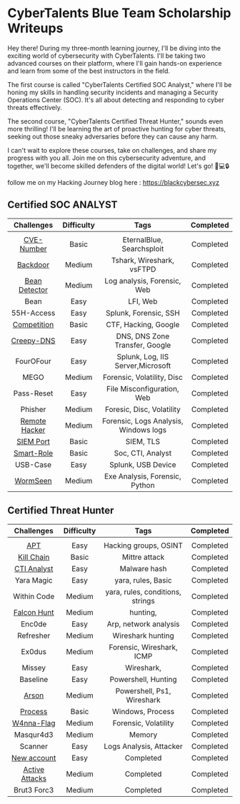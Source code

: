 # CyberTalents Blue Team Scholarship Writeups

Hey there! During my three-month learning journey, I'll be diving into the exciting world of cybersecurity with CyberTalents. I'll be taking two advanced courses on their platform, where I'll gain hands-on experience and learn from some of the best instructors in the field.

The first course is called "CyberTalents Certified SOC Analyst," where I'll be honing my skills in handling security incidents and managing a Security Operations Center (SOC). It's all about detecting and responding to cyber threats effectively.

The second course, "CyberTalents Certified Threat Hunter," sounds even more thrilling! I'll be learning the art of proactive hunting for cyber threats, seeking out those sneaky adversaries before they can cause any harm.

I can't wait to explore these courses, take on challenges, and share my progress with you all. Join me on this cybersecurity adventure, and together, we'll become skilled defenders of the digital world! Let's go! 🚀💻🔒

follow me on my Hacking Journey blog here : https://blackcybersec.xyz


## Certified SOC ANALYST

| Challenges | Difficulty |                                                Tags                                                | Completed |
|:-------------:|:----------:|:--------------------------------------------------------------------------------------------------:|:---------:|
|               |            |                                                                                                    |           |
|     [CVE-Number](./Soc-analyst/CVE-Number/Readme.md)      |    Basic    |                                       EternalBlue, Searchsploit                                       | Completed |
|   [Backdoor](./Soc-analyst/Backdoor/Readme.md)   |   Medium   |                                            Tshark, Wireshark, vsFTPD                                            |        Completed   |
|    [Bean Detector](./Soc-analyst/Bean-Detector/Readme.md)    |    Medium    |                                 Log analysis, Forensic, Web                               | Completed |
|     Bean    |    Easy    |                                     LFI, Web                                     | Completed |
|    55H-Access    |    Easy    |                              Splunk, Forensic, SSH                             |  Completed|
|      [Competition](./Soc-analyst/Competition/Readme.md)     |    Basic    |                                 CTF, Hacking, Google                                  | Completed |
|     [Creepy-DNS](./Soc-analyst/Creepy-DNS/README.md)    |   Easy   |                               DNS, DNS Zone Transfer, Google                              |      Completed     |
|    FourOFour    |   Easy   |                                   Splunk,  Log, IIS Server,Microsoft                                   |      Completed     |
|     MEGO     |    Medium    |                                       Forensic, Volatility, Disc                                      | Completed |
|   Pass-Reset  |   Easy   |                                     File Misconfiguration, Web                                     |       Completed    |
|    Phisher    |    Medium    |                                     Foresic, Disc, Volatility                                     |        Completed   |
|      [Remote Hacker](./Soc-analyst/Remote-Hacker/Readme.md)     |   Medium   |                           Forensic, Logs Analysis, Windows logs                          |   Completed        |
|   [SIEM Port](./Soc-analyst/SIEM-Port/Readme.md)   |    Basic    |                                        SIEM, TLS                                       | Completed |
|     [Smart-Role](./Soc-analyst/Smart-Role/Readme.md)    |   Basic   |                                 Soc, CTI, Analyst                                 |         Completed  |
|     USB-Case    |    Easy    |                                   Splunk, USB Device                                   | Completed          |
|  [WormSeen](./Soc-analyst/WormSeen/README.md) |   Medium   |                                     Exe Analysis, Forensic, Python                                    |       Completed    |


## Certified Threat Hunter

| Challenges | Difficulty |                                                Tags                                                | Completed |
|:-------------:|:----------:|:--------------------------------------------------------------------------------------------------:|:---------:|
|               |            |                                                                                                    |           |
|     [APT](./Threat-hunter)      |    Easy    |                                       Hacking groups,  OSINT                                     | Completed |
|   [Kill Chain](./Threat-hunter)   |   Basic   |                                            Mittre attack                                            |        Completed   |
|    [CTI Analyst](./Threat-hunter)    |    Easy    |                                Malware hash                               | Completed |
|     Yara Magic    |    Easy    |                                     yara, rules, Basic                                     | Completed |
|    Within Code    |    Medium    |                              yara, rules, conditions, strings                             |  Completed|
|      [Falcon Hunt](./Threat-hunter)     |    Medium    |                                 hunting,                                   | Completed |
|     Enc0de   |   Easy   |                               Arp, network analysis                              |      Completed     |
|    Refresher    |   Medium   |                                   Wireshark hunting                                   |      Completed     |
|     Ex0dus     |    Medium    |                                       Forensic, Wireshark, ICMP                                      | Completed |
|   Missey  |   Easy   |                                     Wireshark,                                     |       Completed    |
|    Baseline    |    Easy    |                                     Powershell, Hunting                                     |        Completed   |
|      [Arson](./Threat-hunter)     |   Medium   |                           Powershell, Ps1, Wireshark                          |   Completed        |
|   [Process](./Threat-hunter)   |    Basic    |                                        Windows, Process                                     | Completed |
|     [W4nna-Flag](./Threat-hunter)    |   Medium   |                                 Forensic, Volatility                                 |         Completed  |
|     Masqur4d3    |    Medium    |                                   Memory                                   | Completed          |
|  Scanner |   Easy   |                                     Logs Analysis, Attacker                                   |       Completed    |
|   [New account](./Threat-hunter)   |    Easy    |                Completed                                                             | Completed |
|     [Active Attacks](./Threat-hunter)    |   Medium   |            Completed                                                      |         Completed  |
|     Brut3 Forc3    |    Medium    |                                   Completed                                   | Completed          |
